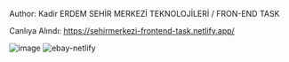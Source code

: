 Author: Kadir ERDEM
SEHİR MERKEZİ TEKNOLOJİLERİ / FRON-END TASK


Canlıya Alındı: 
https://sehirmerkezi-frontend-task.netlify.app/

![image](https://github.com/pave5866/SehirMerkezi-Task-Front-End/assets/49350752/ee3777b2-c7d7-41fc-907a-7077b8e85061)
![ebay-netlify](https://github.com/pave5866/SehirMerkezi-Task-Front-End/assets/49350752/26105bc9-9c1c-470e-a3b2-558284d36c27)
